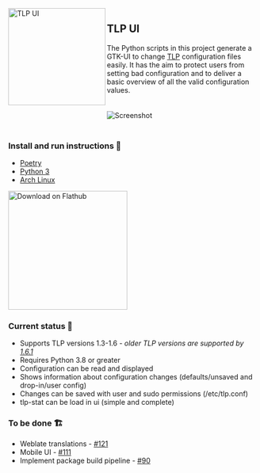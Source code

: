 
<img src="https://raw.githubusercontent.com/d4nj1/TLPUI/master/tlp_ui/icons/themeable/hicolor/scalable/apps/tlp-ui.svg" align="left" alt="TLP UI" width="196px">

## TLP UI

The Python scripts in this project generate a GTK-UI to change [TLP](https://github.com/linrunner/TLP) configuration files easily.
It has the aim to protect users from setting bad configuration and to deliver a basic overview of all the valid configuration values.

<img src="https://raw.githubusercontent.com/d4nj1/TLPUI/master/screenshot.png" alt="Screenshot" vspace="20px">

### Install and run instructions :ledger:

<!---* [PyPI](https://github.com/d4nj1/TLPUI/blob/master/docs/INSTALL.md#pypi)-->
* [Poetry](https://github.com/d4nj1/TLPUI/blob/master/docs/INSTALL.md#poetry)
* [Python 3](https://github.com/d4nj1/TLPUI/blob/master/docs/INSTALL.md#python-3)
* [Arch Linux](https://github.com/d4nj1/TLPUI/blob/master/docs/INSTALL.md#arch-linux)

<a href='https://flathub.org/apps/details/com.github.d4nj1.tlpui'><img width='240' alt='Download on Flathub' src='https://flathub.org/assets/badges/flathub-badge-en.png'/></a>

### Current status :sunrise_over_mountains:

* Supports TLP versions 1.3-1.6 - _older TLP versions are supported by [1.6.1](https://github.com/d4nj1/TLPUI/releases/tag/tlpui-1.6.1)_
* Requires Python 3.8 or greater
* Configuration can be read and displayed
* Shows information about configuration changes (defaults/unsaved and drop-in/user config)
* Changes can be saved with user and sudo permissions (/etc/tlp.conf)
* tlp-stat can be load in ui (simple and complete)

### To be done :building_construction:

* Weblate translations - [#121](https://github.com/d4nj1/TLPUI/issues/121)
* Mobile UI - [#111](https://github.com/d4nj1/TLPUI/issues/111)
* Implement package build pipeline - [#90](https://github.com/d4nj1/TLPUI/issues/90)
